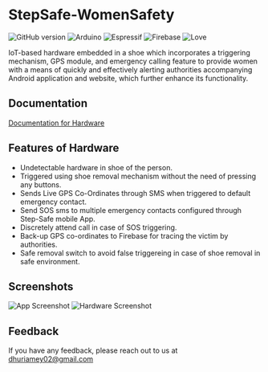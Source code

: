
# StepSafe-WomenSafety
![GitHub version](https://img.shields.io/badge/Android-3DDC84?style=for-the-badge&logo=android&logoColor=white)
![Arduino](https://img.shields.io/badge/-Arduino-00979D?style=for-the-badge&logo=Arduino&logoColor=white)
![Espressif](https://img.shields.io/badge/espressif-E7352C?style=for-the-badge&logo=espressif&logoColor=white)
![Firebase](https://img.shields.io/badge/Firebase-039BE5?style=for-the-badge&logo=Firebase&logoColor=white)
![Love](http://ForTheBadge.com/images/badges/built-with-love.svg)

IoT-based hardware embedded in a shoe which incorporates a triggering mechanism, GPS module, and emergency calling feature to provide women with a means of quickly and effectively alerting authorities accompanying Android application and website, which further enhance its functionality.

## Documentation

[Documentation for Hardware](https://github.com/SayuriYuto/StepSafe-WomenSafety/blob/master/Arduino/README.md)

## Features of Hardware

- Undetectable hardware in shoe of the person.
- Triggered using shoe removal mechanism without the need of pressing any buttons.
- Sends Live GPS Co-Ordinates through SMS when triggered to default emergency contact.
- Send SOS sms to multiple emergency contacts configured through Step-Safe mobile App.
- Discretely attend call in case of SOS triggering.
- Back-up GPS co-ordinates to Firebase for tracing the victim by authorities.
- Safe removal switch to avoid false triggereing in case of shoe removal in safe environment.
## Screenshots

![App Screenshot](https://github.com/SayuriYuto/StepSafe-WomenSafety/appscreenshots)
![Hardware Screenshot](https://github.com/SayuriYuto/Arduino/images)

## Feedback

If you have any feedback, please reach out to us at dhuriamey02@gmail.com